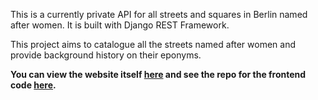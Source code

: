 This is a currently private API for all streets and squares in Berlin named after women. It is built with Django REST Framework.

This project aims to catalogue all the streets named after women and provide background history on their eponyms.

**You can view the website itself [here](https://named-after-women.berlin/) and see the repo for the frontend code [here](https://github.com/rosamundm/womens-history-of-berlin--frontend).**
